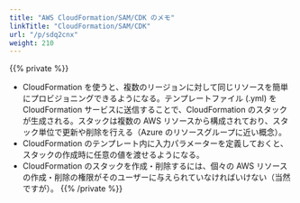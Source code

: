 ```yaml
---
title: "AWS CloudFormation/SAM/CDK のメモ"
linkTitle: "CloudFormation/SAM/CDK"
url: "/p/sdq2cnx"
weight: 210
---
```


{{% private %}}
- CloudFormation を使うと、複数のリージョンに対して同じリソースを簡単にプロビジョニングできるようになる。テンプレートファイル (.yml) を CloudFormation サービスに送信することで、CloudFormation のスタックが生成される。スタックは複数の AWS リソースから構成されており、スタック単位で更新や削除を行える（Azure のリソースグループに近い概念）。
- CloudFormation のテンプレート内に入力パラメーターを定義しておくと、スタックの作成時に任意の値を渡せるようになる。
- CloudFormation のスタックを作成・削除するには、個々の AWS リソースの作成・削除の権限がそのユーザーに与えられていなければいけない（当然ですが）。
{{% /private %}}

